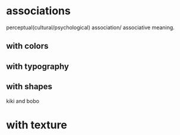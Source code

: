 # associations
perceptual(cultural/psychological) association/ associative meaning.

## with colors

## with typography

## with shapes
kiki and bobo

# with texture

